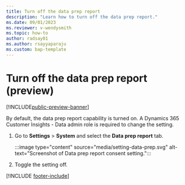 ```yaml
---
title: Turn off the data prep report
description: "Learn how to turn off the data prep report."
ms.date: 09/01/2023
ms.reviewer: v-wendysmith
ms.topic: how-to
author: radsay01
ms.author: rsayyaparaju 
ms.custom: bap-template
---
```


# Turn off the data prep report (preview)

[!INCLUDE[public-preview-banner](includes/public-preview-banner.md)]

By default, the data prep report capability is turned on. A Dynamics 365 Customer Insights - Data admin role is required to change the setting.

1. Go to **Settings** > **System** and select the **Data prep report** tab.

   :::image type="content" source="media/setting-data-prep.svg" alt-text="Screenshot of Data prep report consent setting.":::

1. Toggle the setting off.

[!INCLUDE [footer-include](includes/footer-banner.md)]
